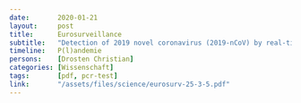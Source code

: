 ```yaml
---
date:       2020-01-21
layout:     post
title:      Eurosurveillance
subtitle:   "Detection of 2019 novel coronavirus (2019-nCoV) by real-time RT-PCR"
timeline:   P(l)andemie
persons:    [Drosten Christian]
categories: [Wissenschaft]
tags:       [pdf, pcr-test]
link:       "/assets/files/science/eurosurv-25-3-5.pdf"
---
```

<object data="{{ page.link }}" style='height:calc(100vh - 400px); width: 100%' type='application/pdf'></object>
